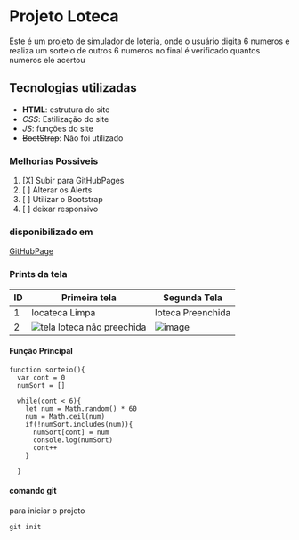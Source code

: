 # Projeto Loteca
Este é um projeto de simulador de loteria, 
onde o usuário digita 6 numeros e realiza um 
sorteio de outros 6 numeros no final é verificado 
quantos numeros ele acertou

## Tecnologias utilizadas 
- **HTML**: estrutura do site
- _CSS_: Estilização do site 
- *_JS_*: funções do site
- ~~BootStrap~~: Não foi utilizado

### Melhorias Possiveis
1. [X] Subir para GitHubPages
2. [ ] Alterar os Alerts
3. [ ] Utilizar o Bootstrap
4. [ ] deixar responsivo

### disponibilizado em
[GitHubPage](https://carloscacho.github.io/loteca-mat-2/)


### Prints da tela

| ID | Primeira tela | Segunda Tela |
|----|---------------|--------------|
| 1  | locateca Limpa| loteca Preenchida |
| 2  | ![tela loteca não preechida](https://user-images.githubusercontent.com/10943305/161781583-159d2893-b2ff-49d7-b585-89b2836f2c6e.png) | ![image](https://user-images.githubusercontent.com/10943305/161782390-bf932726-4ef6-4f73-8fe7-710a4e34d8bc.png) |


#### Função Principal
```js:
function sorteio(){
  var cont = 0
  numSort = []

  while(cont < 6){
    let num = Math.random() * 60
    num = Math.ceil(num)
    if(!numSort.includes(num)){
      numSort[cont] = num
      console.log(numSort)
      cont++
    }
     
  }
```

#### comando git
para iniciar o projeto
```bash:
git init
```
